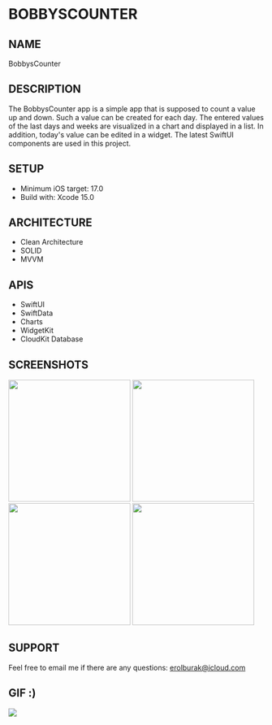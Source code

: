 # BOBBYSCOUNTER

## NAME
BobbysCounter

## DESCRIPTION
The BobbysCounter app is a simple app that is supposed to count a value up and down. Such a value can be created for each day. The entered values of the last days and weeks are visualized in a chart and displayed in a list. In addition, today's value can be edited in a widget. The latest SwiftUI components are used in this project.

## SETUP
- Minimum iOS target: 17.0
- Build with: Xcode 15.0

## ARCHITECTURE
- Clean Architecture
- SOLID
- MVVM

## APIS
- SwiftUI
- SwiftData
- Charts
- WidgetKit
- CloudKit Database

## SCREENSHOTS
<img src="https://github.com/erolburak/bobbyscounter/assets/140210017/787f5032-3a93-4002-b2dd-7caf0e937f99" style=" width:240px">
<img src="https://github.com/erolburak/bobbyscounter/assets/140210017/77d504a9-bd44-4d48-8b48-58eecf2c085e" style=" width:240px">
<img src="https://github.com/erolburak/bobbyscounter/assets/140210017/763db3b1-e051-4e12-9edb-8b97c8d4eda3" style=" width:240px">
<img src="https://github.com/erolburak/bobbyscounter/assets/140210017/640a79ec-ea32-4a4e-8cfb-c086e2f74f9d" style=" width:240px">

## SUPPORT
Feel free to email me if there are any questions: erolburak@icloud.com

## GIF :)
<img src="https://media3.giphy.com/media/v1.Y2lkPTc5MGI3NjExdDI3emQxaHl0bm5uZmNsaXRtNzNjcDRvN2s3OXV4NmFxMnR3d2didyZlcD12MV9pbnRlcm5hbF9naWZfYnlfaWQmY3Q9Zw/Ws6T5PN7wHv3cY8xy8/giphy.gif"/>
